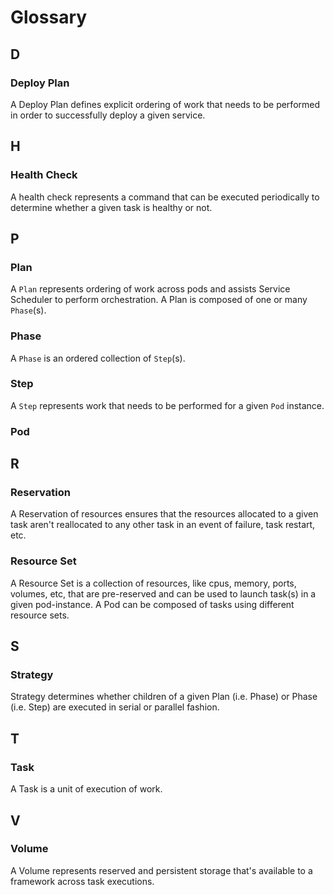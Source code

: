 # Glossary

## D

### Deploy Plan
A Deploy Plan defines explicit ordering of work that needs to be performed in order to successfully deploy a given service.

## H

### Health Check
A health check represents a command that can be executed periodically to determine whether a given task is healthy or not. 

## P

### Plan
A `Plan` represents ordering of work across pods and assists Service Scheduler to perform orchestration. A Plan is composed of one or many `Phase`(s).

### Phase
A `Phase` is an ordered collection of `Step`(s).

### Step
A `Step` represents work that needs to be performed for a given `Pod` instance.

### Pod

## R

### Reservation
A Reservation of resources ensures that the resources allocated to a given task aren't reallocated to any other task in an event of failure, task restart, etc.

### Resource Set
A Resource Set is a collection of resources, like cpus, memory, ports, volumes, etc, that are pre-reserved and can be used to launch task(s) in a given pod-instance. A Pod can be composed of tasks using different resource sets.

## S

### Strategy
Strategy determines whether children of a given Plan (i.e. Phase) or Phase (i.e. Step) are executed in serial or parallel fashion.

## T

### Task
A Task is a unit of execution of work.

## V

### Volume
A Volume represents reserved and persistent storage that's available to a framework across task executions.
